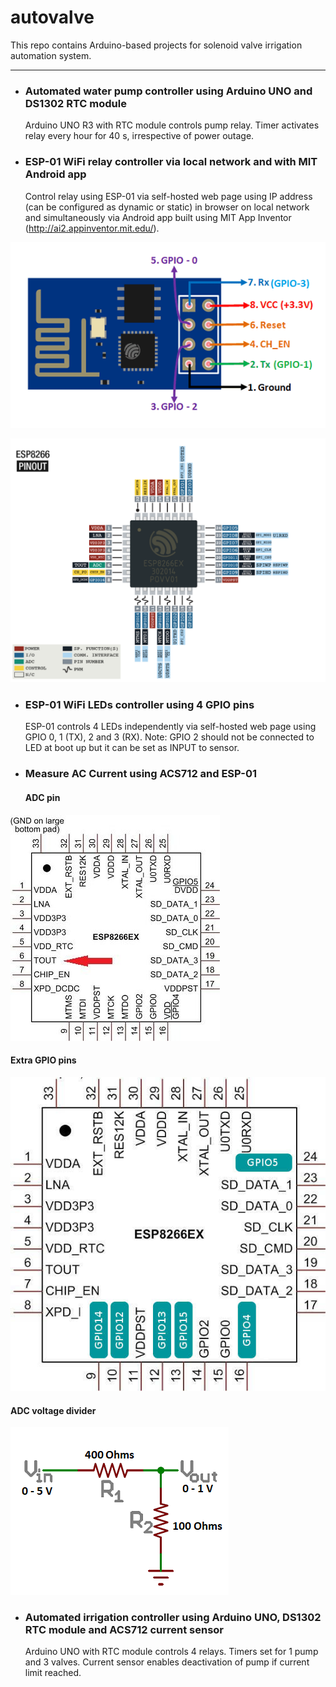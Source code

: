 # autovalve
This repo contains Arduino-based projects for solenoid valve irrigation automation system.
***
* ### Automated water pump controller using Arduino UNO and DS1302 RTC module
  Arduino UNO R3 with RTC module controls pump relay. Timer activates relay every hour for 40 s, irrespective of power outage.

* ### ESP-01 WiFi relay controller via local network and with MIT Android app
  Control relay using ESP-01 via self-hosted web page using IP address (can be configured as dynamic or static) in browser on local network and simultaneously via Android app built using MIT App Inventor (http://ai2.appinventor.mit.edu/).
  
![alt text](https://github.com/fabfarm/autovalve/blob/master/ESP01-pins.png "ESP-01 pins")

![alt text](https://github.com/fabfarm/autovalve/blob/master/ESP8266pinout.png "ESP-01 pinout")

* ### ESP-01 WiFi LEDs controller using 4 GPIO pins
  ESP-01 controls 4 LEDs independently via self-hosted web page using GPIO 0, 1 (TX), 2 and 3 (RX). 
  Note: GPIO 2 should not be connected to LED at boot up but it can be set as INPUT to sensor.

* ### Measure AC Current using ACS712 and ESP-01

  #### ADC pin

![alt text](https://github.com/fabfarm/autovalve/blob/master/ESP8266EX.jpg "ESP-01 ADC pin")

  #### Extra GPIO pins

![alt text](https://github.com/fabfarm/autovalve/blob/master/esp8266_extra_gpio.jpg "ESP-01 extra GPIOs")

  #### ADC voltage divider

![alt text](https://github.com/fabfarm/autovalve/blob/master/esp01adcpotentialdivider.png "ESP-01 ADC Voltage Divider")

* ### Automated irrigation controller using Arduino UNO, DS1302 RTC module and ACS712 current sensor
  Arduino UNO with RTC module controls 4 relays. Timers set for 1 pump and 3 valves. Current sensor enables deactivation of pump if current limit reached.

